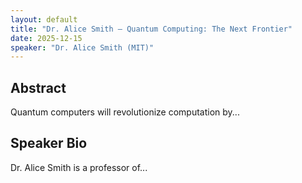 ```yaml
---
layout: default
title: "Dr. Alice Smith — Quantum Computing: The Next Frontier"
date: 2025-12-15
speaker: "Dr. Alice Smith (MIT)"
---
```


## Abstract
Quantum computers will revolutionize computation by...

## Speaker Bio
Dr. Alice Smith is a professor of...

